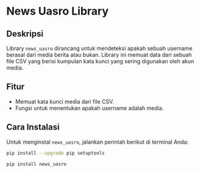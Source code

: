# News Uasro Library

## Deskripsi

Library `news_uasro` dirancang untuk mendeteksi apakah sebuah username berasal dari media berita atau bukan. Library ini memuat data dari sebuah file CSV yang berisi kumpulan kata kunci yang sering digunakan oleh akun media.

## Fitur

- Memuat kata kunci media dari file CSV.
- Fungsi untuk menentukan apakah username adalah media.

## Cara Instalasi

Untuk menginstal `news_uasro`, jalankan perintah berikut di terminal Anda:

```bash
pip install --upgrade pip setuptools

pip install news_uasro
```
